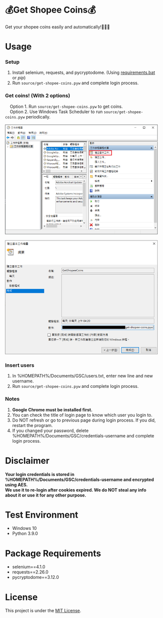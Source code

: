 # :moneybag:Get Shopee Coins:moneybag:
Get your shopee coins easily and automatically!:money_mouth_face::money_mouth_face::money_mouth_face:

# Usage
### Setup
1. Install selenium, requests, and pycryptodome. (Using [requirements.bat](./requirements.bat) or *pip*)
2. Run `source/get-shopee-coins.pyw` and complete login process.

### Get coins! (With 2 options)
&nbsp;&nbsp;&nbsp;&nbsp;Option 1. Run `source/get-shopee-coins.pyw` to get coins. \
&nbsp;&nbsp;&nbsp;&nbsp;Option 2. Use Windows Task Scheduler to run `source/get-shopee-coins.pyw` periodically. \
&nbsp;&nbsp;&nbsp;&nbsp;&nbsp;&nbsp;&nbsp;&nbsp;<img src="./media/task-scheduler-1.png" width="500"> \
&nbsp;&nbsp;&nbsp;&nbsp;&nbsp;&nbsp;&nbsp;&nbsp;<img src="./media/task-scheduler-2.png" width="500">
    
### Insert users
1. In %HOMEPATH%/Documents/GSC/users.txt, enter new line and new username.
2. Run `source/get-shopee-coins.pyw` and complete login process.

### Notes
1. **Google Chrome must be installed first.**
2. You can check the title of login page to know which user you login to.
3. Do NOT refresh or go to previous page during login process. If you did, restart the program.
4. If you changed your password, delete %HOMEPATH%/Documents/GSC/credentials-username and complete login process.

# Disclaimer
**Your login credentials is stored in %HOMEPATH%/Documents/GSC/credentials-username and encrypted using AES.** \
**We use it to re-login after cookies expired. We do NOT steal any info about it or use it for any other purpose.**

# Test Environment
+ Windows 10
+ Python 3.9.0

# Package Requirements
+ selenium==4.1.0
+ requests==2.26.0
+ pycryptodome==3.12.0

# License
This project is under the [MIT License](./LICENSE).

